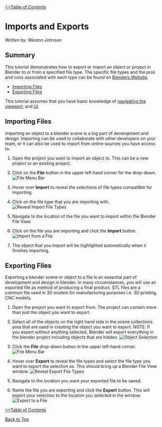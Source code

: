 <link rel="stylesheet" href="style.css">

[<<Table of Contents](README.md)

# Imports and Exports
*Written by: Weston Johnson*

## Summary
This tutorial demonstrates how to export or import an object or project in Blender to or from a specified file type. The specific file types and the pros and cons associated with each type can be found on [Blenders Website](https://docs.blender.org/manual/en/latest/files/import_export.html).
- [Importing Files](#importing-files)
- [Exporting Files](#exporting-files)

This tutorial assumes that you have basic knowledge of [navigating the viewport](https://youtu.be/ILqOWe3zAbk?si=7SHFtHqRjD0HJ4d0), and [UI](https://youtu.be/8XyIYRW_2xk?si=zj8Ny7yR1xVeKAYQ).


## Importing Files
Importing an object to a blender scene is a big part of development and design. Importing can be used to collaborate with other developers on your team, or it can also be used to import from online sources you have access to. 

1. Open the project you want to import an object to. This can be a new project or an existing project.
2. Click on the **File** button in the upper left hand corner for the drop-down.
    ![File Menu Bar](images/File_IO.png)
    
    
3. Hover over **Import** to reveal the selections of file types compatible for importing.
4. Click on the file type that you are importing with.   
    ![Reveal Import File Types](images/FileImport.png)
    
    
5. Navigate to the location of the file you want to import within the Blender File View.
6. Click on the file you are importing and click the **Import** button.
    ![Import from a File](images/FileViewImport.png)
    
    
7. The object that you import will be highlighted automatically when it finishes importing.

## Exporting Files
Exporting a blender scene or object to a file is an essential part of development and design in blender. In many circumstances, you will use an exported file as method of producing a final product. STL files are a common file used in 3D models for manufacturing purposes i.e. 3D printing, CNC models. 

1. Open the project you want to export from. The project can contain more than just the object you want to export.
2. Select all of the objects on the right hand side in the scene collections area that are used in creating the object you want to export. NOTE: If you export without anything selected, Blender will export everything in the blender project including objects that are hidden.
    ![Object Selection](images/ExportSelection.png)
    
    
3. Click the **File** drop-down button in the upper left-hand corner.
    ![File Menu Bar](images/File_IO.png)
    
    
4. Hover over **Export** to reveal the file types and select the file type you want to export the selection as. This should bring up a Blender File View window.
    ![Reveal Export File Types](images/FileExport.png)
    
    
5. Navigate to the location you want your exported file to be saved.
6. Name the file you are exporting and click the **Export** button. This will export your selection to the location you selected in the window.
    ![Export to a File](images/FileViewExport.png)


[<<Table of Contents](README.md)

[Back to Top](#rendering-output)
